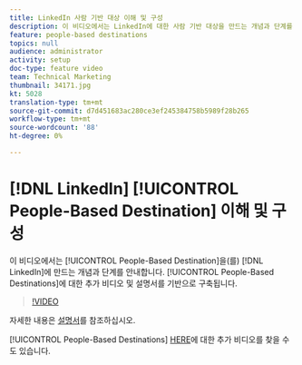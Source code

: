 ```yaml
---
title: LinkedIn 사람 기반 대상 이해 및 구성
description: 이 비디오에서는 LinkedIn에 대한 사람 기반 대상을 만드는 개념과 단계를 안내합니다. 사람 기반 대상과 관련된 추가 비디오 및 문서를 기반으로 합니다.
feature: people-based destinations
topics: null
audience: administrator
activity: setup
doc-type: feature video
team: Technical Marketing
thumbnail: 34171.jpg
kt: 5028
translation-type: tm+mt
source-git-commit: d7d451683ac280ce3ef245384758b5989f28b265
workflow-type: tm+mt
source-wordcount: '88'
ht-degree: 0%

---
```



# [!DNL LinkedIn] [!UICONTROL People-Based Destination] 이해 및 구성

이 비디오에서는 [!UICONTROL People-Based Destination]을(를) [!DNL LinkedIn]에 만드는 개념과 단계를 안내합니다. [!UICONTROL People-Based Destinations]에 대한 추가 비디오 및 설명서를 기반으로 구축됩니다.

>[!VIDEO](https://video.tv.adobe.com/v/34171/?quality=12)

자세한 내용은 [설명서](https://docs.adobe.com/content/help/en/audience-manager/user-guide/features/destinations/people-based/people-based-destinations-overview.html)를 참조하십시오.

[!UICONTROL People-Based Destinations] [HERE](https://adobe.ly/aamlearnpbd)에 대한 추가 비디오를 찾을 수도 있습니다.
